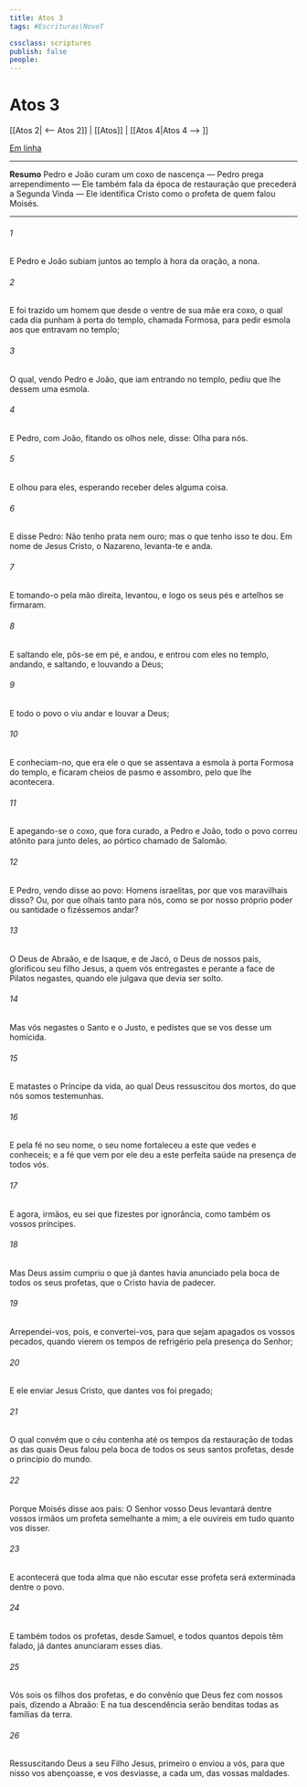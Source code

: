 ```yaml
---
title: Atos 3
tags: #Escrituras\NovoT

cssclass: scriptures
publish: false
people:
---
```


# Atos 3
[[Atos 2| <-- Atos 2]] | [[Atos]] | [[Atos 4|Atos 4 --> ]]

[Em linha](https://churchofjesuschrist.org/study/scriptures/nt/acts/3?lang=por)

---
__Resumo__
Pedro e João curam um coxo de nascença — Pedro prega arrependimento — Ele também fala da época de restauração que precederá a Segunda Vinda — Ele identifica Cristo como o profeta de quem falou Moisés.

---
###### 1 
E Pedro e João subiam juntos ao templo à hora da oração, a nona.

###### 2 
E foi trazido um homem que desde o ventre de sua mãe era coxo, o qual cada dia punham à porta do templo, chamada Formosa, para pedir esmola aos que entravam no templo;

###### 3 
O qual, vendo Pedro e João, que iam entrando no templo, pediu que lhe dessem uma esmola.

###### 4 
E Pedro, com João, fitando os olhos nele, disse: Olha para nós.

###### 5 
E olhou para eles, esperando receber deles alguma coisa.

###### 6 
E disse Pedro: Não tenho prata nem ouro; mas o que tenho isso te dou. Em nome de Jesus Cristo, o Nazareno, levanta-te e anda.

###### 7 
E tomando-o pela mão direita,  levantou, e logo os seus pés e artelhos se firmaram.

###### 8 
E saltando ele, pôs-se em pé, e andou, e entrou com eles no templo, andando, e saltando, e louvando a Deus;

###### 9 
E todo o povo o viu andar e louvar a Deus;

###### 10 
E conheciam-no, que era ele o que se assentava a  esmola à porta Formosa do templo, e ficaram cheios de pasmo e assombro, pelo que lhe acontecera.

###### 11 
E apegando-se o coxo, que fora curado, a Pedro e João, todo o povo correu atônito para junto deles, ao pórtico chamado de Salomão.

###### 12 
E Pedro, vendo  disse ao povo: Homens israelitas, por que vos maravilhais disso? Ou, por que olhais tanto para nós, como se por nosso próprio poder ou santidade o fizéssemos andar?

###### 13 
O Deus de Abraão, e de Isaque, e de Jacó, o Deus de nossos pais, glorificou seu filho Jesus, a quem vós entregastes e perante a face de Pilatos negastes, quando ele julgava que devia ser solto.

###### 14 
Mas vós negastes o Santo e o Justo, e pedistes que se vos desse um homicida.

###### 15 
E matastes o Príncipe da vida, ao qual Deus ressuscitou dos mortos, do que nós somos testemunhas.

###### 16 
E pela fé no seu nome, o seu nome fortaleceu a este que vedes e conheceis; e a fé que vem por ele deu a este perfeita saúde na presença de todos vós.

###### 17 
E agora, irmãos, eu sei que  fizestes por ignorância, como também os vossos príncipes.

###### 18 
Mas Deus assim cumpriu o que já dantes havia anunciado pela boca de todos os seus profetas, que o Cristo havia de padecer.

###### 19 
Arrependei-vos, pois, e convertei-vos, para que sejam apagados os vossos pecados, quando vierem os tempos de refrigério pela presença do Senhor;

###### 20 
E ele enviar Jesus Cristo, que  dantes vos foi pregado;

###### 21 
O qual convém que o céu contenha até os tempos da restauração de todas as  das quais Deus falou pela boca de todos os seus santos profetas, desde o princípio do mundo.

###### 22 
Porque Moisés disse aos pais: O Senhor vosso Deus levantará dentre vossos irmãos um profeta semelhante a mim; a ele ouvireis em tudo quanto vos disser.

###### 23 
E acontecerá que toda alma que não escutar esse profeta será exterminada dentre o povo.

###### 24 
E também todos os profetas, desde Samuel, e todos quantos depois têm falado, já dantes anunciaram esses dias.

###### 25 
Vós sois os filhos dos profetas, e do convênio que Deus fez com nossos pais, dizendo a Abraão: E na tua descendência serão benditas todas as famílias da terra.

###### 26 
Ressuscitando Deus a seu Filho Jesus, primeiro o enviou a vós, para que nisso vos abençoasse, e vos desviasse, a cada um, das vossas maldades.

